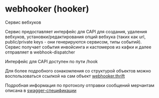 # webhooker (hooker)

Сервис вебхуков

Сервис предоставляет интерфейс для CAPI для создания, удаления вебхуков, установки/редактирования опций вебхука (таких как url, public/private keys - они генерируются сервисом, типы событий). 
Сервис получает события инвойсинга и кастомеров из кафки и далее отправляет в webhook-dispatcher

Интерфейс для CAPI доступен по пути /hook

Для более подробного ознакомления со структурой объектов можно воспользоваться ссылкой на сам
объект [webhooker.thrift][1]

Подробная информация по протоколу отправки сообщений мерчантам описана в [swagger-спецификации][2]

[1]: https://github.com/valitydev/damsel/blob/master/proto/webhooker.thrift

[2]: https://github.com/valitydev/swag-webhook-events
